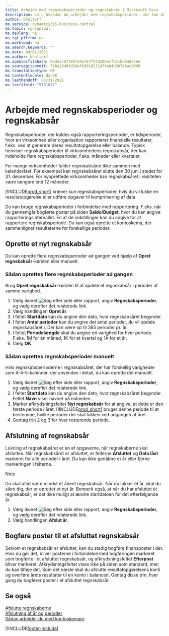 ```yaml
---
title: Arbejde med regnskabsperioder og regnskabsår | Microsoft Docs
description: Lær, hvordan du arbejder med regnskabsperioder, der kan definere, hvornår virksomheden rapporterer finansielle resultater.
author: bholtorf
ms.service: dynamics365-business-central
ms.topic: conceptual
ms.devlang: na
ms.tgt_pltfrm: na
ms.workload: na
ms.search.keywords: ''
ms.date: 04/01/2021
ms.author: bholtorf
ms.openlocfilehash: b4daacd73987e4e747f97d288ecfb51b564de7e6
ms.sourcegitcommit: 766e2840fd16efb901d211d7fa64d96766ac99d9
ms.translationtype: HT
ms.contentlocale: da-DK
ms.lasthandoff: 03/31/2021
ms.locfileid: "5781032"
---
```

# <a name="working-with-accounting-periods-and-fiscal-years"></a>Arbejde med regnskabsperioder og regnskabsår

Regnskabsperioder, der kaldes også rapporteringsperioder, er tidsperioder, hvor en virksomhed eller organisation rapporterer finansielle resultater, f.eks. ved at generere deres resultatopgørelse eller balance. Typisk henviser regnskabsperioder til virksomhedens regnskabsår, der kan indeholde flere regnskabsperioder, f.eks. måneder eller kvartaler.

For mange virksomheder falder regnskabsåret ikke sammen med kalenderåret. For eksempel kan regnskabsåret slutte den 30 juni i stedet for 31. december. For nyoprettede virksomheder kan regnskabsåret i realiteten være længere end 12 måneder.  

[!INCLUDE[prod_short](includes/prod_short.md)] kræver kun regnskabsperioder, hvis du vil lukke en resultatopgørelse eller udføre opgaver til komprimering af data. 

Du kan bruge regnskabsperioder i forbindelse med rapportering. F.eks. når du gennemgår bogførte poster på siden **Saldo/Budget**, hvor du kan angive rapporteringsintervallet. En af de indstillinger kan du angive for at rapportere regnskabsperiode. Du kan også oprette et kontoskema, der sammenligner resultaterne for forskellige perioder.

## <a name="creating-a-new-fiscal-year"></a>Oprette et nyt regnskabsår

Du kan oprette flere regnskabsperioder ad gangen ved hjælp af **Opret regnskabsår**-kørslen eller manuelt.

### <a name="how-to-create-accounting-periods-in-bulk"></a>Sådan oprettes flere regnskabsperioder ad gangen

Brug **Opret regnskabsår**-kørslen til at opdele et regnskabsår i perioder af samme varighed.  

1. Vælg ikonet ![Søg efter side eller rapport](media/ui-search/search_small.png "Ikonet Søg efter side eller rapport"), angiv **Regnskabsperioder**, og vælg derefter det relaterede link.  
2. Vælg handlingen **Opret år**.  <!--What about the Scheduling option? Should we mention that? There's also the Report Output Type field...-->
3. I feltet **Startdato** kan du angive den dato, hvor regnskabsåret begynder.  
4. I feltet **Antal perioder** kan du angive det antal perioder, du vil opdele regnskabsåret i. Der kan være op til 365 perioder pr. år.  
5. I feltet **Periodelængde** skal du angive en varighed for hver periode. F.eks. 1M for én måned, 1K for et kvartal og 1Å for et år.  
6. Vælg **OK**.  

### <a name="how-to-create-accounting-periods-manually"></a>Sådan oprettes regnskabsperioder manuelt

Hvis regnskabsperioderne i regnskabsåret, der har forskellig varigheder som 4-4-5-kalender, der anvendes i detail, du kan oprette det manuelt.  
  
1. Vælg ikonet ![Søg efter side eller rapport](media/ui-search/search_small.png "Ikonet Søg efter side eller rapport"), angiv **Regnskabsperioder**, og vælg derefter det relaterede link.  
2. I feltet **Startdato** kan du angive den dato, hvor regnskabsåret begynder. Feltet **Navn** viser navnet på måneden.  
3. Marker afkrydsningsfeltet **Nyt regnskabsår** for at angive, at dette er den første periode i året. [!INCLUDE[prod_short](includes/prod_short.md)] bruger denne periode til at bestemme, hvilke perioder der skal lukkes ved udgangen af året.
4. Gentag trin 2 og 3 for hver resterende periode.  

## <a name="closing-a-fiscal-year"></a>Afslutning af regnskabsår

Lukning af regnskabsåret er en af opgaverne, når regnskaberne skal afsluttes. Når regnskabsåret er afsluttet, er felterne **Afsluttet** og **Dato låst** markeret for alle perioder i året. Du kan ikke genåbne et år eller fjerne markeringen i felterne.

> [!NOTE]  
> Du skal altid være mindst ét åbent regnskabsår. Når du lukker et år, skal du sikre dig, der er oprettet et nyt år. Bemærk også, at når du har afsluttet ét regnskabsår, er det ikke muligt at ændre startdatoen for det efterfølgende år.

1. Vælg ikonet ![Søg efter side eller rapport](media/ui-search/search_small.png "Ikonet Søg efter side eller rapport"), angiv **Regnskabsperioder**, og vælg derefter det relaterede link.  
2. Vælg handlingen **Afslut år**.  

## <a name="posting-entries-to-a-closed-fiscal-year"></a>Bogføre poster til et afsluttet regnskabsår

Selvom et regnskabsår er afsluttet, kan du stadig bogføre finansposter i det. Hvis du gør det, bliver posterne i forbindelse med bogføringen markeret som bogførte i et afsluttet regnskabsår, og afkrydsningsfeltet **Efterpost** bliver markeret. Afkrydsningsfeltet vises ikke på siden som standard, men du kan tilføje det. Som det næste skal du afslutte resultatopgørelsens konti og overføre årets resultater til en konto i balancen. Gentag disse trin, hver gang du bogfører poster i et afsluttet regnskabsår.

## <a name="see-also"></a>Se også

[Afslutte regnskaberne](year-close-books.md)  
[Afslutning af år og perioder](year-close-years-periods.md)  
[Sådan arbejder du med kontoskemaer](bi-how-work-account-schedule.md)  


[!INCLUDE[footer-include](includes/footer-banner.md)]
